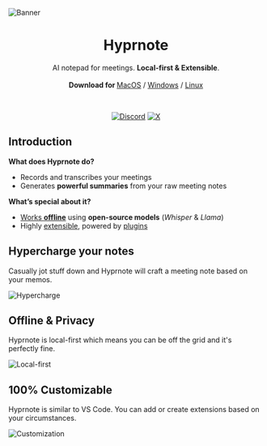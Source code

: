 ![Banner](https://github.com/user-attachments/assets/c2a4d139-9c42-4019-aa82-2a760bf0d4d7)

<p align="center">
	<h1 align="center"><b>Hyprnote</b></h1>
	<p align="center">
		AI notepad for meetings. <strong>Local-first & Extensible</strong>.
    <br />
    <br />
    <b>Download for </b>
		<a href="https://hyprnote.com/download/macos">MacOS</a> /
		<a href="https://github.com/fastrepl/hyprnote/issues/66">Windows</a> /
		<a href="https://github.com/fastrepl/hyprnote/issues/67">Linux</a>
    <br />
  </p>
</p>
<br/>

<p align="center">
  <a href="https://hyprnote.com/discord" target="_blank"><img src="https://img.shields.io/static/v1?label=Join%20our&message=Discord&color=blue&logo=Discord" alt="Discord"></a>
  <a href="https://x.com/tryhyprnote" target="_blank"><img src="https://img.shields.io/static/v1?label=Follow%20us%20on&message=X&color=black&logo=x" alt="X"></a>
</p>

## Introduction

**What does Hyprnote do?**

- Records and transcribes your meetings  
- Generates **powerful summaries** from your raw meeting notes

**What’s special about it?**

- <ins>Works **offline**</ins> using **open-source models** (_Whisper_ & _Llama_)  
- Highly [extensible](https://docs.hyprnote.com/extensions/), powered by [plugins](https://docs.hyprnote.com/plugins/)

## Hypercharge your notes
Casually jot stuff down and Hyprnote will craft a meeting note based on your memos.

![Hypercharge](https://github.com/user-attachments/assets/1615a9f0-7a30-44c1-b142-0d1774a84e89)

## Offline & Privacy
Hyprnote is local-first which means you can be off the grid and it's perfectly fine.

![Local-first](https://github.com/user-attachments/assets/e5014024-3f6a-457a-8f1c-3b183883b782)

## 100% Customizable
Hyprnote is similar to VS Code. You can add or create extensions based on your circumstances.

![Customization](https://github.com/user-attachments/assets/341d2e6c-a2c7-432b-95b8-fdc2018838d5)
